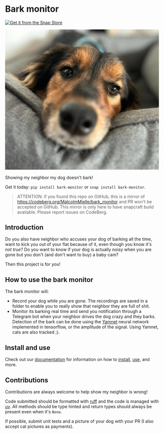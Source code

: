 # Bark monitor

[![Get it from the Snap Store](https://snapcraft.io/static/images/badges/en/snap-store-black.svg)](https://snapcraft.io/bark-monitor)

![my dog](images/watson.jpg)

Showing my neighbor my dog doesn't bark!

Get it today: `pip install bark-monitor` or `snap install bark-monitor`.

> ATTENTION: if you found this repo on GitHub, this is a mirror of <https://codeberg.org/MalcolmMielle/bark_monitor> and PR won't be accepted on GitHub.
> This mirror is only here to have snapcraft build available.
> Please report issues on CodeBerg.

## Introduction

Do you also have neighbor who accuses your dog of barking all the time, want to kick you out of your flat because of it, even though you know _it's not true_?
Do you want to know if your dog is actually noisy when you are gone but you don't (and don't want to buy) a baby cam?

Then this project is for you!

## How to use the bark monitor

The bark monitor will:

* Record your dog while you are gone.
  The recordings are saved in a folder to enable you to really show that neighbor they are full of shit.
* Monitor its barking real time and send you notification through a Telegram bot when your neighbor drives the dog crazy and they barks.
  Detection of the bark can be done using the [Yamnet](https://www.tensorflow.org/hub/tutorials/yamnet) neural network implemented in tensorflow, or the amplitude of the signal.
  Using Yamnet, cats are also tracked ;).

## Install and use

Check out our [documentation](https://malcolmmielle.codeberg.page/bark_monitor/@pages/) for information on how to [install](https://malcolmmielle.codeberg.page/bark_monitor/@pages/install/), [use](https://malcolmmielle.codeberg.page/bark_monitor/@pages/record/), and more.

## Contributions

Contributions are always welcome to help show my neighbor is wrong!

Code submitted should be formatted with [ruff](https://docs.astral.sh/ruff/) and the code is managed with [uv](https://docs.astral.sh/uv/).
All methods should be type hinted and return types should always be present even when it's `None`.

If possible, submit unit tests and a picture of your dog with your PR (I also accept cat pictures as payments).
